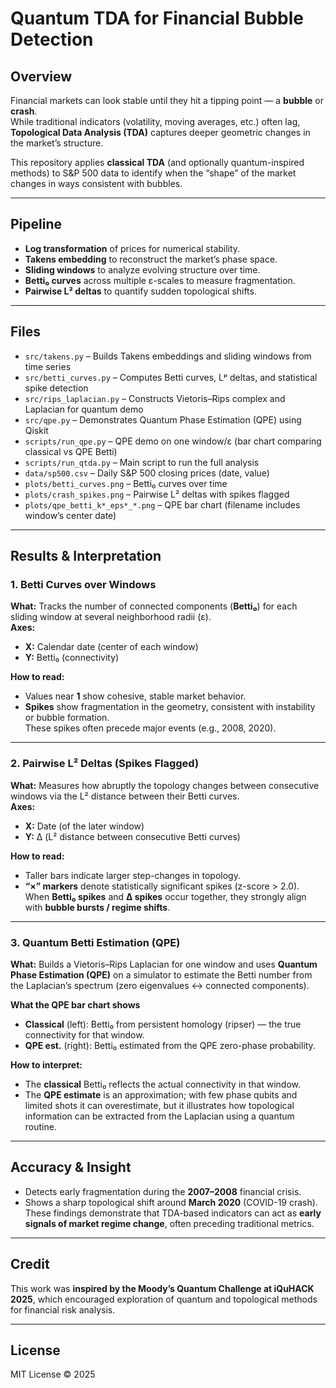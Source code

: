 # Quantum TDA for Financial Bubble Detection  

## Overview  
Financial markets can look stable until they hit a tipping point — a **bubble** or **crash**.  
While traditional indicators (volatility, moving averages, etc.) often lag, **Topological Data Analysis (TDA)** captures deeper geometric changes in the market’s structure.  

This repository applies **classical TDA** (and optionally quantum-inspired methods) to S&P 500 data to identify when the “shape” of the market changes in ways consistent with bubbles.  

---

## Pipeline  
- **Log transformation** of prices for numerical stability.  
- **Takens embedding** to reconstruct the market’s phase space.  
- **Sliding windows** to analyze evolving structure over time.  
- **Betti₀ curves** across multiple ε-scales to measure fragmentation.  
- **Pairwise L² deltas** to quantify sudden topological shifts.  

---

## Files  
- `src/takens.py` – Builds Takens embeddings and sliding windows from time series  
- `src/betti_curves.py` – Computes Betti curves, Lᵖ deltas, and statistical spike detection  
- `src/rips_laplacian.py` – Constructs Vietoris–Rips complex and Laplacian for quantum demo  
- `src/qpe.py` –  Demonstrates Quantum Phase Estimation (QPE) using Qiskit 
- `scripts/run_qpe.py` – QPE demo on one window/ε (bar chart comparing classical vs QPE Betti) 
- `scripts/run_qtda.py` – Main script to run the full analysis  
- `data/sp500.csv` – Daily S&P 500 closing prices (date, value)  
- `plots/betti_curves.png` – Betti₀ curves over time  
- `plots/crash_spikes.png` – Pairwise L² deltas with spikes flagged  
- `plots/qpe_betti_k*_eps*_*.png` – QPE bar chart (filename includes window’s center date)


---

## Results & Interpretation

### 1. Betti Curves over Windows
**What:** Tracks the number of connected components (**Betti₀**) for each sliding window at several neighborhood radii (ε).  
**Axes:**  
- **X:** Calendar date (center of each window)  
- **Y:** Betti₀ (connectivity)

**How to read:**  
- Values near **1** show cohesive, stable market behavior.  
- **Spikes** show fragmentation in the geometry, consistent with instability or bubble formation.  
These spikes often precede major events (e.g., 2008, 2020).

---

### 2. Pairwise L² Deltas (Spikes Flagged)
**What:** Measures how abruptly the topology changes between consecutive windows via the L² distance between their Betti curves.  
**Axes:**  
- **X:** Date (of the later window)  
- **Y:** Δ (L² distance between consecutive Betti curves)

**How to read:**  
- Taller bars indicate larger step-changes in topology.  
- **“×” markers** denote statistically significant spikes (z-score > 2.0).  
When **Betti₀ spikes** and **Δ spikes** occur together, they strongly align with **bubble bursts / regime shifts**.

---

### 3. Quantum Betti Estimation (QPE)
**What:** Builds a Vietoris–Rips Laplacian for one window and uses **Quantum Phase Estimation (QPE)** on a simulator to estimate the Betti number from the Laplacian’s spectrum (zero eigenvalues ↔ connected components).

**What the QPE bar chart shows**  
- **Classical** (left): Betti₀ from persistent homology (ripser) — the true connectivity for that window.  
- **QPE est.** (right): Betti₀ estimated from the QPE zero-phase probability.

**How to interpret:**  
- The **classical** Betti₀ reflects the actual connectivity in that window.  
- The **QPE estimate** is an approximation; with few phase qubits and limited shots it can overestimate, but it illustrates how topological information can be extracted from the Laplacian using a quantum routine.


---

## Accuracy & Insight  
- Detects early fragmentation during the **2007–2008** financial crisis.  
- Shows a sharp topological shift around **March 2020** (COVID-19 crash).  
These findings demonstrate that TDA-based indicators can act as **early signals of market regime change**, often preceding traditional metrics.  

---

## Credit  
This work was **inspired by the Moody’s Quantum Challenge at iQuHACK 2025**, which encouraged exploration of quantum and topological methods for financial risk analysis.   

---

## License  
MIT License © 2025
